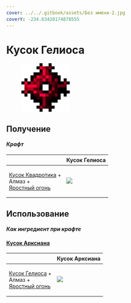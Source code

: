 ```yaml
---
cover: ../../.gitbook/assets/Без имени-2.jpg
coverY: -234.63428174878555
---
```


# Кусок Гелиоса

<figure><img src="../../.gitbook/assets/heliosis_lump_128.png" alt=""><figcaption></figcaption></figure>

## Получение

#### _Крафт_

| ㅤ                                                                                                                 | Кусок Гелиоса                                 |
| ----------------------------------------------------------------------------------------------------------------- | --------------------------------------------- |
| <p><a href="quadrotic_lump.md">Кусок Квадротика</a> +<br>Алмаз +<br><a href="fury_fire.md">Яростный огонь</a></p> | ![](../../.gitbook/assets/heliosis\_lump.png) |

## Использование

#### _Как ингредиент при крафте_

#### [Кусок Арксиана](arksiane\_lump.md)

| ㅤ                                                                                                             | Кусок Арксиана                                |
| ------------------------------------------------------------------------------------------------------------- | --------------------------------------------- |
| <p><a href="heliosis_lump.md">Кусок Гелиоса</a> +<br>Алмаз +<br><a href="fury_fire.md">Яростный огонь</a></p> | ![](../../.gitbook/assets/arksiane\_lump.png) |
